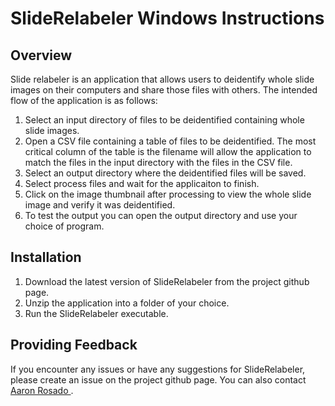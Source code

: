 # SlideRelabeler Windows Instructions
## Overview
Slide relabeler is an application that allows users to deidentify whole slide images on their computers and share those 
files with others.  The intended flow of the application is as follows:
1. Select an input directory of files to be deidentified containing whole slide images.
2. Open a CSV file containing a table of files to be deidentified.  The most critical column of the table is the filename 
will allow the application to match the files in the input directory with the files in the CSV file.
3. Select an output directory where the deidentified files will be saved.
4. Select process files and wait for the applicaiton to finish.
5. Click on the image thumbnail after processing to view the whole slide image and verify it was deidentified.
6. To test the output you can open the output directory and use your choice of program.

## Installation
1. Download the latest version of SlideRelabeler from the project github page.
2. Unzip the application into a folder of your choice.
3. Run the SlideRelabeler executable.

## Providing Feedback
If you encounter any issues or have any suggestions for SlideRelabeler, please create an issue on the project github page.
You can also contact <a href="mailto:arosad2@emory.edu">Aaron Rosado </a>.